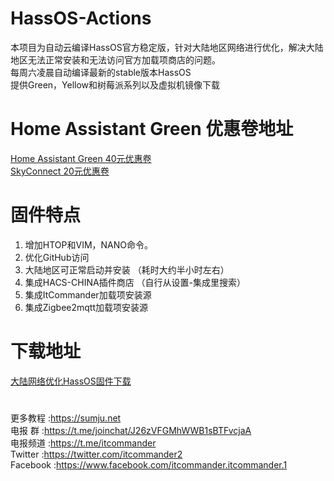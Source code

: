 # HassOS-Actions

本项目为自动云编译HassOS官方稳定版，针对大陆地区网络进行优化，解决大陆地区无法正常安装和无法访问官方加载项商店的问题。   
每周六凌晨自动编译最新的stable版本HassOS    
提供Green，Yellow和树莓派系列以及虚拟机镜像下载

# Home Assistant Green 优惠卷地址

[Home Assistant Green 40元优惠卷](https://sumju.net/?p=7943)   
[SkyConnect 20元优惠卷](https://sumju.net/?p=7943)  

# 固件特点

1. 增加HTOP和VIM，NANO命令。
2. 优化GitHub访问
3. 大陆地区可正常启动并安装 （耗时大约半小时左右）
4. 集成HACS-CHINA插件商店 （自行从设置-集成里搜索）
5. 集成ItCommander加载项安装源
6. 集成Zigbee2mqtt加载项安装源

# 下载地址

[大陆网络优化HassOS固件下载](https://hub.fgit.cf/5high/HassOS-Actions/releases)


#

更多教程    :https://sumju.net   
电报 群     :https://t.me/joinchat/J26zVFGMhWWB1sBTFvcjaA   
电报频道    :https://t.me/itcommander   
Twitter    :https://twitter.com/itcommander2   
Facebook   :https://www.facebook.com/itcommander.itcommander.1
